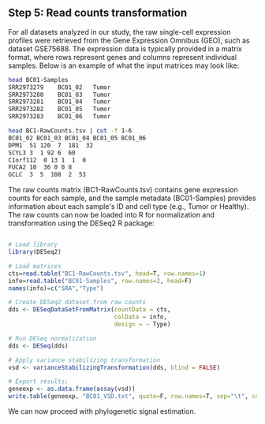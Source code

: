 ## Step 5: Read counts transformation

For all datasets analyzed in our study, the raw single-cell expression profiles were retrieved from the Gene Expression Omnibus (GEO), such as dataset GSE75688. The expression data is typically provided in a matrix format, where rows represent genes and columns represent individual samples. Below is an example of what the input matrices may look like:

```bash
head BC01-Samples
SRR2973279    BC01_02	Tumor
SRR2973280    BC01_03	Tumor
SRR2973281    BC01_04	Tumor
SRR2973282    BC01_05	Tumor
SRR2973283    BC01_06	Tumor

head BC1-RawCounts.tsv | cut -f 1-6 
BC01_02 BC01_03 BC01_04 BC01_05 BC01_06
DPM1  51 120  7  181  32
SCYL3 3  1 92 6  60
C1orf112  0 13 1  1  0
FUCA2 10  36 0 0 8
GCLC  3  5  108  2  53
```

The raw counts matrix (BC1-RawCounts.tsv) contains gene expression counts for each sample, and the sample metadata (BC01-Samples) provides information about each sample's ID and cell type (e.g., Tumor or Healthy). The raw counts can now be loaded into R for normalization and transformation using the DESeq2 R package:

```r

# Load library
library(DESeq2)

# Load matrices
cts=read.table("BC1-RawCounts.tsv", head=T, row.names=1)
info=read.table("BC01-Samples", row.names=2, head=F)
names(info)=c("SRA","Type")

# Create DESeq2 dataset from raw counts
dds <- DESeqDataSetFromMatrix(countData = cts, 
                              colData = info, 
                              design = ~ Type)

# Run DESeq normalization
dds <- DESeq(dds)

# Apply variance stabilizing transformation
vsd <- varianceStabilizingTransformation(dds, blind = FALSE)

# Export results:
geneexp <- as.data.frame(assay(vsd))
write.table(geneexp, "BC01_VSD.txt", quote=F, row.names=T, sep="\t", col.names=T)
```

We can now proceed with phylogenetic signal estimation.
